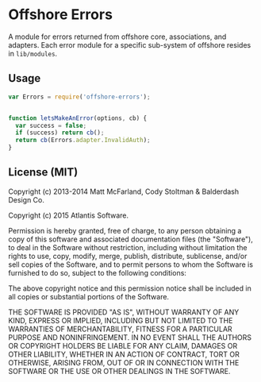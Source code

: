 Offshore Errors
==========================

A module for errors returned from offshore core, associations, and adapters. Each error module for a specific sub-system of offshore resides in `lib/modules`.

## Usage

```javascript
var Errors = require('offshore-errors');


function letsMakeAnError(options, cb) {
  var success = false;
  if (success) return cb();
  return cb(Errors.adapter.InvalidAuth);
}

```

## License (MIT)

Copyright (c) 2013-2014 Matt McFarland, Cody Stoltman & Balderdash Design Co.

Copyright (c) 2015 Atlantis Software.

Permission is hereby granted, free of charge, to any person obtaining a copy
of this software and associated documentation files (the "Software"), to deal
in the Software without restriction, including without limitation the rights
to use, copy, modify, merge, publish, distribute, sublicense, and/or sell
copies of the Software, and to permit persons to whom the Software is
furnished to do so, subject to the following conditions:

The above copyright notice and this permission notice shall be included in
all copies or substantial portions of the Software.

THE SOFTWARE IS PROVIDED "AS IS", WITHOUT WARRANTY OF ANY KIND, EXPRESS OR
IMPLIED, INCLUDING BUT NOT LIMITED TO THE WARRANTIES OF MERCHANTABILITY,
FITNESS FOR A PARTICULAR PURPOSE AND NONINFRINGEMENT. IN NO EVENT SHALL THE
AUTHORS OR COPYRIGHT HOLDERS BE LIABLE FOR ANY CLAIM, DAMAGES OR OTHER
LIABILITY, WHETHER IN AN ACTION OF CONTRACT, TORT OR OTHERWISE, ARISING FROM,
OUT OF OR IN CONNECTION WITH THE SOFTWARE OR THE USE OR OTHER DEALINGS IN
THE SOFTWARE.